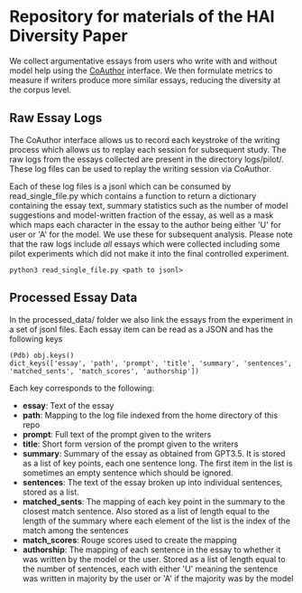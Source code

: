 # Repository for materials of the HAI Diversity Paper 

We collect argumentative essays from users who write with and without model help using the [CoAuthor](https://coauthor.stanford.edu/) interface. We then formulate metrics to measure if writers produce more similar essays, reducing the diversity at the corpus level. 

## Raw Essay Logs
The CoAuthor interface allows us to record each keystroke of the writing process which allows us to replay each session for subsequent study. The raw logs from the essays collected are present in the directory logs/pilot/. These log files can be used to replay the writing session via CoAuthor. <br/>

Each of these log files is a jsonl which can be consumed by read\_single\_file.py which contains a function to return a dictionary containing the essay text, summary statistics such as the number of model suggestions and model-written fraction of the essay, as well as a mask which maps each character in the essay to the author being either 'U' for user or 'A' for the model. We use these for subsequent analysis. Please note that the raw logs include _all_ essays which were collected including some pilot experiments which did not make it into the final controlled experiment.  

```
python3 read_single_file.py <path to jsonl>
``` 

## Processed Essay Data

In the processed\_data/ folder we also link the essays from the experiment in a set of jsonl files. Each essay item can be read as a JSON and has the following keys
```
(Pdb) obj.keys()
dict_keys(['essay', 'path', 'prompt', 'title', 'summary', 'sentences', 'matched_sents', 'match_scores', 'authorship'])
```
Each key corresponds to the following:
- **essay**: Text of the essay
- **path**: Mapping to the log file indexed from the home directory of this repo
- **prompt**: Full text of the prompt given to the writers
- **title**: Short form version of the prompt given to the writers
- **summary**: Summary of the essay as obtained from GPT3.5. It is stored as a list of key points, each one sentence long. The first item in the list is sometimes an empty sentence which should be ignored. 
- **sentences**: The text of the essay broken up into individual sentences, stored as a list.
- **matched_sents**: The mapping of each key point in the summary to the closest match sentence. Also stored as a list of length equal to the length of the summary where each element of the list is the index of the match among the sentences
- **match_scores**: Rouge scores used to create the mapping
- **authorship**: The mapping of each sentence in the essay to whether it was written by the model or the user. Stored as a list of length equal to the number of sentences, each with either 'U' meaning the sentence was written in majority by the user or 'A' if the majority was by the model


